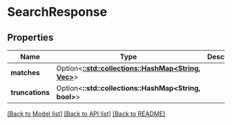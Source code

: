 # SearchResponse

## Properties

Name | Type | Description | Notes
------------ | ------------- | ------------- | -------------
**matches** | Option<[**::std::collections::HashMap<String, Vec<String>>**](array.md)> |  | [optional]
**truncations** | Option<**::std::collections::HashMap<String, bool>**> |  | [optional]

[[Back to Model list]](../README.md#documentation-for-models) [[Back to API list]](../README.md#documentation-for-api-endpoints) [[Back to README]](../README.md)


